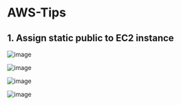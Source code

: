 # AWS-Tips

## 1. Assign static public to EC2 instance

![image](https://user-images.githubusercontent.com/96930989/231036352-f1ba0834-33e8-424c-8a47-a4292110019e.png)

![image](https://user-images.githubusercontent.com/96930989/231036417-b3ee047e-c14b-44bd-9cc1-06d88df67fce.png)

![image](https://user-images.githubusercontent.com/96930989/231036489-6a0fb6c0-dbef-46ea-a855-ee168edaca48.png)

![image](https://user-images.githubusercontent.com/96930989/231036622-a604b49e-962c-46a4-813d-e26c0b140594.png)
